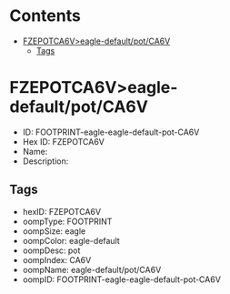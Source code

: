 



Contents
========

* [FZEPOTCA6V>eagle-default/pot/CA6V](#fzepotca6veagle-defaultpotca6v)
	* [Tags](#tags)

# FZEPOTCA6V>eagle-default/pot/CA6V

- ID: FOOTPRINT-eagle-eagle-default-pot-CA6V
- Hex ID: FZEPOTCA6V
- Name: 
- Description: 

## Tags

- hexID: FZEPOTCA6V
- oompType: FOOTPRINT
- oompSize: eagle
- oompColor: eagle-default
- oompDesc: pot
- oompIndex: CA6V
- oompName: eagle-default/pot/CA6V
- oompID: FOOTPRINT-eagle-eagle-default-pot-CA6V
